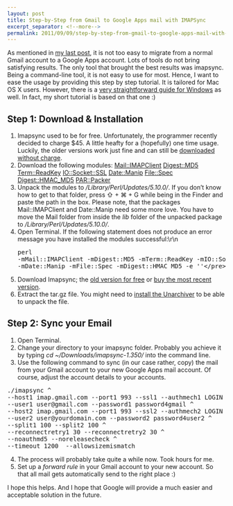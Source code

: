 ```yaml
---
layout: post
title: Step-by-Step from Gmail to Google Apps mail with IMAPSync
excerpt_separator: <!--more-->
permalink: 2011/09/09/step-by-step-from-gmail-to-google-apps-mail-with-imapsync.html
---
```

As mentioned in [my last post](http://kahl.in/2011/08/07/tools-roundup-for-migrating-google-apps-mail.html "Tools Roundup for Migrating To Google Apps Mail"), it is not too easy to migrate from a normal Gmail account to a Google Apps account. Lots of tools do not bring satisfying results. The only tool that brought the best results was imapsync. Being a command-line tool, it is not easy to use for most. Hence, I want to ease the usage by providing this step by step tutorial. It is tailored for Mac OS X users. However, there is a [very straightforward guide for Windows](http://nimal.info/blog/2011/migrating-from-google-apps-mail-back-to-gmail/ "Back to Gmail: Migrating emails from Google Apps mail to Gmail") as well. In fact, my short tutorial is based on that one :)
<!--more-->

## Step 1: Download & Installation
1.   Imapsync used to be for free. Unfortunately, the programmer recently decided to charge $45. A little heafty for a (hopefully) one time usage. Luckily, the older versions work just fine and can still be [downloaded without charge](https://s3.amazonaws.com/imapsync/imapsync-1.350.tar.gz "Free Download of Version 1.350").
2.   Download the following modules:
[Mail::IMAPClient](http://search.cpan.org/~plobbes/Mail-IMAPClient-3.29/lib/Mail/IMAPClient.pod)
[Digest::MD5](http://search.cpan.org/~gaas/Digest-MD5-2.51/MD5.pm)
[Term::ReadKey](http://search.cpan.org/dist/TermReadKey/ReadKey.pm)
[IO::Socket::SSL](http://search.cpan.org/~sullr/IO-Socket-SSL-1.44/SSL.pm)
[Date::Manip](http://search.cpan.org/~sbeck/Date-Manip-6.25/lib/Date/Manip.pod)
[File::Spec](http://search.cpan.org/~smueller/PathTools-3.33/lib/File/Spec.pm)
[Digest::HMAC_MD5](http://search.cpan.org/~gaas/Digest-HMAC-1.03/lib/Digest/HMAC_MD5.pm)
[PAR::Packer](http://search.cpan.org/~rschupp/PAR-Packer-1.010/lib/PAR/Packer.pm)
3.   Unpack the modules to */Library/Perl/Updates/5.10.0/*. If you don’t know how to get to that folder, press ⇧ + ⌘ + G while being in the Finder and paste the path in the box. Please note, that the packages Mail::IMAPClient and Date::Manip need some more love. You have to move the Mail folder from inside the *lib* folder of the unpacked package to */Library/Perl/Updates/5.10.0/*.
4.   Open Terminal. If the following statement does not produce an error message you have installed the modules successful:\r\n<pre>perl -mMail::IMAPClient -mDigest::MD5 -mTerm::ReadKey -mIO::Socket::SSL -mDate::Manip -mFile::Spec -mDigest::HMAC_MD5 -e ''<\/pre>
5.   Download Imapsync; the [old version for free](https://s3.amazonaws.com/imapsync/imapsync-1.350.tar.gz) or [buy the most recent version](http://ks.lamiral.info/imapsync/).
6.   Extract the tar.gz file. You might need to [install the Unarchiver](http://wakaba.c3.cx/s/apps/unarchiver.html) to be able to unpack the file.

## Step 2: Sync your Email
1.   Open Terminal.
2.   Change your directory to your imapsync folder. Probably you achieve it by typing *cd ~/Downloads/imapsync-1.350/* into the command line.
3.   Use the following command to sync (in our case rather, copy) the mail from your Gmail account to your new Google Apps mail account. Of course, adjust the account details to your accounts.
<pre>./imapsync ^
--host1 imap.gmail.com --port1 993 --ssl1 --authmech1 LOGIN ^
--user1 user&#64;gmail.com --password1 password4gmail ^
--host2 imap.gmail.com --port1 993 --ssl2 --authmech2 LOGIN ^
--user2 user&#64;yourdomain.com --password2 password4user2 ^
--split1 100 --split2 100 ^
--reconnectretry1 30 --reconnectretry2 30 ^
--noauthmd5 --noreleasecheck ^
--timeout 1200  --allowsizemismatch
</pre>
4.   The process will probably take quite a while now. Took hours for me.
5.   Set up a *forward rule* in your Gmail account to your new account. So that all mail gets automatically send to the right place :)

I hope this helps. And I hope that Google will provide a much easier and acceptable solution in the future.